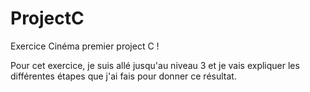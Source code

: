 # ProjectC
Exercice Cinéma premier project C !


Pour cet exercice, je suis allé jusqu'au niveau 3 et je vais expliquer les différentes étapes que j'ai fais pour donner ce résultat.

